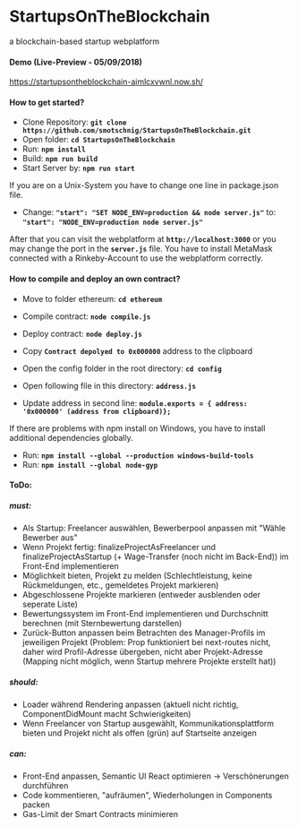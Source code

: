 # StartupsOnTheBlockchain
a blockchain-based startup webplatform

#### Demo (Live-Preview - 05/09/2018)
<https://startupsontheblockchain-aimlcxvwnl.now.sh/>

#### How to get started?

* Clone Repository: __`git clone https://github.com/smotschnig/StartupsOnTheBlockchain.git`__
* Open folder: __`cd StartupsOnTheBlockchain`__
* Run: __`npm install`__
* Build: __`npm run build`__
* Start Server by: __`npm run start`__

If you are on a Unix-System you have to change one line in package.json file.
* Change: __`"start": "SET NODE_ENV=production && node server.js"`__ to: __`"start": "NODE_ENV=production node server.js"`__

After that you can visit the webplatform at __`http://localhost:3000`__ or you may change the port in the __`server.js`__ file.
You have to install MetaMask connected with a Rinkeby-Account to use the webplatform correctly. 

#### How to compile and deploy an own contract?

* Move to folder ethereum: __`cd ethereum`__
* Compile contract: __`node compile.js`__
* Deploy contract: __`node deploy.js`__
* Copy __`Contract depolyed to 0x000000`__ address to the clipboard

* Open the config folder in the root directory: __`cd config`__
* Open following file in this directory: __`address.js`__
* Update address in second line: __`module.exports = { address: '0x000000' (address from clipboard)};`__
  
If there are problems with npm install on Windows, you have to install additional dependencies globally.
* Run: __`npm install --global --production windows-build-tools`__
* Run: __`npm install --global node-gyp`__

#### ToDo:

##### *must*:
* Als Startup: Freelancer auswählen, Bewerberpool anpassen mit "Wähle Bewerber aus"
* Wenn Projekt fertig: finalizeProjectAsFreelancer und finalizeProjectAsStartup (+ Wage-Transfer (noch nicht im Back-End)) im Front-End implementieren
* Möglichkeit bieten, Projekt zu melden (Schlechtleistung, keine Rückmeldungen, etc., gemeldetes Projekt markieren)
* Abgeschlossene Projekte markieren (entweder ausblenden oder seperate Liste)
* Bewertungssystem im Front-End implementieren und Durchschnitt berechnen (mit Sternbewertung darstellen)
* Zurück-Button anpassen beim Betrachten des Manager-Profils im jeweiligen Projekt (Problem: Prop funktioniert bei next-routes nicht, daher wird Profil-Adresse übergeben, nicht aber Projekt-Adresse (Mapping nicht möglich, wenn Startup mehrere Projekte erstellt hat))

##### *should*:
* Loader während Rendering anpassen (aktuell nicht richtig, ComponentDidMount macht Schwierigkeiten)
* Wenn Freelancer von Startup ausgewählt, Kommunikationsplattform bieten und Projekt nicht als offen (grün) auf Startseite anzeigen

##### *can*:
* Front-End anpassen, Semantic UI React optimieren -> Verschönerungen durchführen
* Code kommentieren, "aufräumen", Wiederholungen in Components packen
* Gas-Limit der Smart Contracts minimieren

